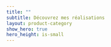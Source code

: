 ```yaml
---
title: ""
subtitle: Découvrez mes réalisations
layout: product-category
show_hero: true
hero_height: is-small
---
```

